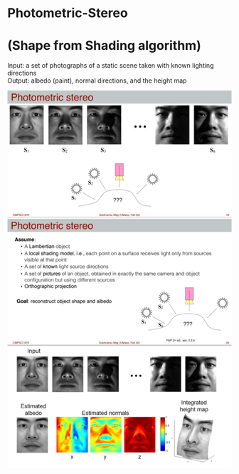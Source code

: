 # Photometric-Stereo
# (Shape from Shading algorithm)  
  
  
Input: a set of photographs of a static scene taken with known lighting directions  
Output: albedo (paint), normal directions, and the height map  

![Example](demos/photo-example01.png)  
![Example](demos/photo-example02.png)  
![Example](demos/photo-example03.png)  



